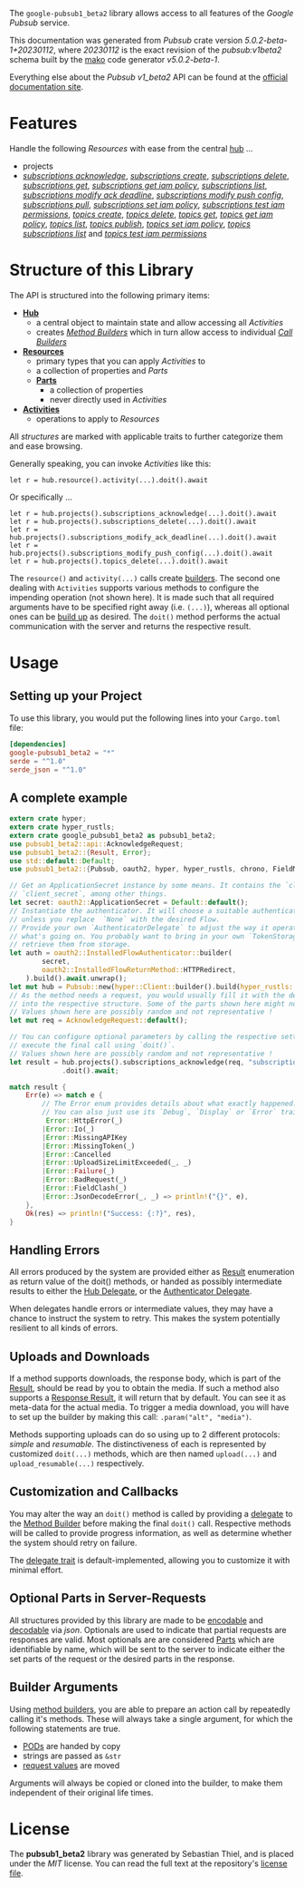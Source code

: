 <!---
DO NOT EDIT !
This file was generated automatically from 'src/generator/templates/api/README.md.mako'
DO NOT EDIT !
-->
The `google-pubsub1_beta2` library allows access to all features of the *Google Pubsub* service.

This documentation was generated from *Pubsub* crate version *5.0.2-beta-1+20230112*, where *20230112* is the exact revision of the *pubsub:v1beta2* schema built by the [mako](http://www.makotemplates.org/) code generator *v5.0.2-beta-1*.

Everything else about the *Pubsub* *v1_beta2* API can be found at the
[official documentation site](https://cloud.google.com/pubsub/docs).
# Features

Handle the following *Resources* with ease from the central [hub](https://docs.rs/google-pubsub1_beta2/5.0.2-beta-1+20230112/google_pubsub1_beta2/Pubsub) ... 

* projects
 * [*subscriptions acknowledge*](https://docs.rs/google-pubsub1_beta2/5.0.2-beta-1+20230112/google_pubsub1_beta2/api::ProjectSubscriptionAcknowledgeCall), [*subscriptions create*](https://docs.rs/google-pubsub1_beta2/5.0.2-beta-1+20230112/google_pubsub1_beta2/api::ProjectSubscriptionCreateCall), [*subscriptions delete*](https://docs.rs/google-pubsub1_beta2/5.0.2-beta-1+20230112/google_pubsub1_beta2/api::ProjectSubscriptionDeleteCall), [*subscriptions get*](https://docs.rs/google-pubsub1_beta2/5.0.2-beta-1+20230112/google_pubsub1_beta2/api::ProjectSubscriptionGetCall), [*subscriptions get iam policy*](https://docs.rs/google-pubsub1_beta2/5.0.2-beta-1+20230112/google_pubsub1_beta2/api::ProjectSubscriptionGetIamPolicyCall), [*subscriptions list*](https://docs.rs/google-pubsub1_beta2/5.0.2-beta-1+20230112/google_pubsub1_beta2/api::ProjectSubscriptionListCall), [*subscriptions modify ack deadline*](https://docs.rs/google-pubsub1_beta2/5.0.2-beta-1+20230112/google_pubsub1_beta2/api::ProjectSubscriptionModifyAckDeadlineCall), [*subscriptions modify push config*](https://docs.rs/google-pubsub1_beta2/5.0.2-beta-1+20230112/google_pubsub1_beta2/api::ProjectSubscriptionModifyPushConfigCall), [*subscriptions pull*](https://docs.rs/google-pubsub1_beta2/5.0.2-beta-1+20230112/google_pubsub1_beta2/api::ProjectSubscriptionPullCall), [*subscriptions set iam policy*](https://docs.rs/google-pubsub1_beta2/5.0.2-beta-1+20230112/google_pubsub1_beta2/api::ProjectSubscriptionSetIamPolicyCall), [*subscriptions test iam permissions*](https://docs.rs/google-pubsub1_beta2/5.0.2-beta-1+20230112/google_pubsub1_beta2/api::ProjectSubscriptionTestIamPermissionCall), [*topics create*](https://docs.rs/google-pubsub1_beta2/5.0.2-beta-1+20230112/google_pubsub1_beta2/api::ProjectTopicCreateCall), [*topics delete*](https://docs.rs/google-pubsub1_beta2/5.0.2-beta-1+20230112/google_pubsub1_beta2/api::ProjectTopicDeleteCall), [*topics get*](https://docs.rs/google-pubsub1_beta2/5.0.2-beta-1+20230112/google_pubsub1_beta2/api::ProjectTopicGetCall), [*topics get iam policy*](https://docs.rs/google-pubsub1_beta2/5.0.2-beta-1+20230112/google_pubsub1_beta2/api::ProjectTopicGetIamPolicyCall), [*topics list*](https://docs.rs/google-pubsub1_beta2/5.0.2-beta-1+20230112/google_pubsub1_beta2/api::ProjectTopicListCall), [*topics publish*](https://docs.rs/google-pubsub1_beta2/5.0.2-beta-1+20230112/google_pubsub1_beta2/api::ProjectTopicPublishCall), [*topics set iam policy*](https://docs.rs/google-pubsub1_beta2/5.0.2-beta-1+20230112/google_pubsub1_beta2/api::ProjectTopicSetIamPolicyCall), [*topics subscriptions list*](https://docs.rs/google-pubsub1_beta2/5.0.2-beta-1+20230112/google_pubsub1_beta2/api::ProjectTopicSubscriptionListCall) and [*topics test iam permissions*](https://docs.rs/google-pubsub1_beta2/5.0.2-beta-1+20230112/google_pubsub1_beta2/api::ProjectTopicTestIamPermissionCall)




# Structure of this Library

The API is structured into the following primary items:

* **[Hub](https://docs.rs/google-pubsub1_beta2/5.0.2-beta-1+20230112/google_pubsub1_beta2/Pubsub)**
    * a central object to maintain state and allow accessing all *Activities*
    * creates [*Method Builders*](https://docs.rs/google-pubsub1_beta2/5.0.2-beta-1+20230112/google_pubsub1_beta2/client::MethodsBuilder) which in turn
      allow access to individual [*Call Builders*](https://docs.rs/google-pubsub1_beta2/5.0.2-beta-1+20230112/google_pubsub1_beta2/client::CallBuilder)
* **[Resources](https://docs.rs/google-pubsub1_beta2/5.0.2-beta-1+20230112/google_pubsub1_beta2/client::Resource)**
    * primary types that you can apply *Activities* to
    * a collection of properties and *Parts*
    * **[Parts](https://docs.rs/google-pubsub1_beta2/5.0.2-beta-1+20230112/google_pubsub1_beta2/client::Part)**
        * a collection of properties
        * never directly used in *Activities*
* **[Activities](https://docs.rs/google-pubsub1_beta2/5.0.2-beta-1+20230112/google_pubsub1_beta2/client::CallBuilder)**
    * operations to apply to *Resources*

All *structures* are marked with applicable traits to further categorize them and ease browsing.

Generally speaking, you can invoke *Activities* like this:

```Rust,ignore
let r = hub.resource().activity(...).doit().await
```

Or specifically ...

```ignore
let r = hub.projects().subscriptions_acknowledge(...).doit().await
let r = hub.projects().subscriptions_delete(...).doit().await
let r = hub.projects().subscriptions_modify_ack_deadline(...).doit().await
let r = hub.projects().subscriptions_modify_push_config(...).doit().await
let r = hub.projects().topics_delete(...).doit().await
```

The `resource()` and `activity(...)` calls create [builders][builder-pattern]. The second one dealing with `Activities` 
supports various methods to configure the impending operation (not shown here). It is made such that all required arguments have to be 
specified right away (i.e. `(...)`), whereas all optional ones can be [build up][builder-pattern] as desired.
The `doit()` method performs the actual communication with the server and returns the respective result.

# Usage

## Setting up your Project

To use this library, you would put the following lines into your `Cargo.toml` file:

```toml
[dependencies]
google-pubsub1_beta2 = "*"
serde = "^1.0"
serde_json = "^1.0"
```

## A complete example

```Rust
extern crate hyper;
extern crate hyper_rustls;
extern crate google_pubsub1_beta2 as pubsub1_beta2;
use pubsub1_beta2::api::AcknowledgeRequest;
use pubsub1_beta2::{Result, Error};
use std::default::Default;
use pubsub1_beta2::{Pubsub, oauth2, hyper, hyper_rustls, chrono, FieldMask};

// Get an ApplicationSecret instance by some means. It contains the `client_id` and 
// `client_secret`, among other things.
let secret: oauth2::ApplicationSecret = Default::default();
// Instantiate the authenticator. It will choose a suitable authentication flow for you, 
// unless you replace  `None` with the desired Flow.
// Provide your own `AuthenticatorDelegate` to adjust the way it operates and get feedback about 
// what's going on. You probably want to bring in your own `TokenStorage` to persist tokens and
// retrieve them from storage.
let auth = oauth2::InstalledFlowAuthenticator::builder(
        secret,
        oauth2::InstalledFlowReturnMethod::HTTPRedirect,
    ).build().await.unwrap();
let mut hub = Pubsub::new(hyper::Client::builder().build(hyper_rustls::HttpsConnectorBuilder::new().with_native_roots().https_or_http().enable_http1().enable_http2().build()), auth);
// As the method needs a request, you would usually fill it with the desired information
// into the respective structure. Some of the parts shown here might not be applicable !
// Values shown here are possibly random and not representative !
let mut req = AcknowledgeRequest::default();

// You can configure optional parameters by calling the respective setters at will, and
// execute the final call using `doit()`.
// Values shown here are possibly random and not representative !
let result = hub.projects().subscriptions_acknowledge(req, "subscription")
             .doit().await;

match result {
    Err(e) => match e {
        // The Error enum provides details about what exactly happened.
        // You can also just use its `Debug`, `Display` or `Error` traits
         Error::HttpError(_)
        |Error::Io(_)
        |Error::MissingAPIKey
        |Error::MissingToken(_)
        |Error::Cancelled
        |Error::UploadSizeLimitExceeded(_, _)
        |Error::Failure(_)
        |Error::BadRequest(_)
        |Error::FieldClash(_)
        |Error::JsonDecodeError(_, _) => println!("{}", e),
    },
    Ok(res) => println!("Success: {:?}", res),
}

```
## Handling Errors

All errors produced by the system are provided either as [Result](https://docs.rs/google-pubsub1_beta2/5.0.2-beta-1+20230112/google_pubsub1_beta2/client::Result) enumeration as return value of
the doit() methods, or handed as possibly intermediate results to either the 
[Hub Delegate](https://docs.rs/google-pubsub1_beta2/5.0.2-beta-1+20230112/google_pubsub1_beta2/client::Delegate), or the [Authenticator Delegate](https://docs.rs/yup-oauth2/*/yup_oauth2/trait.AuthenticatorDelegate.html).

When delegates handle errors or intermediate values, they may have a chance to instruct the system to retry. This 
makes the system potentially resilient to all kinds of errors.

## Uploads and Downloads
If a method supports downloads, the response body, which is part of the [Result](https://docs.rs/google-pubsub1_beta2/5.0.2-beta-1+20230112/google_pubsub1_beta2/client::Result), should be
read by you to obtain the media.
If such a method also supports a [Response Result](https://docs.rs/google-pubsub1_beta2/5.0.2-beta-1+20230112/google_pubsub1_beta2/client::ResponseResult), it will return that by default.
You can see it as meta-data for the actual media. To trigger a media download, you will have to set up the builder by making
this call: `.param("alt", "media")`.

Methods supporting uploads can do so using up to 2 different protocols: 
*simple* and *resumable*. The distinctiveness of each is represented by customized 
`doit(...)` methods, which are then named `upload(...)` and `upload_resumable(...)` respectively.

## Customization and Callbacks

You may alter the way an `doit()` method is called by providing a [delegate](https://docs.rs/google-pubsub1_beta2/5.0.2-beta-1+20230112/google_pubsub1_beta2/client::Delegate) to the 
[Method Builder](https://docs.rs/google-pubsub1_beta2/5.0.2-beta-1+20230112/google_pubsub1_beta2/client::CallBuilder) before making the final `doit()` call. 
Respective methods will be called to provide progress information, as well as determine whether the system should 
retry on failure.

The [delegate trait](https://docs.rs/google-pubsub1_beta2/5.0.2-beta-1+20230112/google_pubsub1_beta2/client::Delegate) is default-implemented, allowing you to customize it with minimal effort.

## Optional Parts in Server-Requests

All structures provided by this library are made to be [encodable](https://docs.rs/google-pubsub1_beta2/5.0.2-beta-1+20230112/google_pubsub1_beta2/client::RequestValue) and 
[decodable](https://docs.rs/google-pubsub1_beta2/5.0.2-beta-1+20230112/google_pubsub1_beta2/client::ResponseResult) via *json*. Optionals are used to indicate that partial requests are responses 
are valid.
Most optionals are are considered [Parts](https://docs.rs/google-pubsub1_beta2/5.0.2-beta-1+20230112/google_pubsub1_beta2/client::Part) which are identifiable by name, which will be sent to 
the server to indicate either the set parts of the request or the desired parts in the response.

## Builder Arguments

Using [method builders](https://docs.rs/google-pubsub1_beta2/5.0.2-beta-1+20230112/google_pubsub1_beta2/client::CallBuilder), you are able to prepare an action call by repeatedly calling it's methods.
These will always take a single argument, for which the following statements are true.

* [PODs][wiki-pod] are handed by copy
* strings are passed as `&str`
* [request values](https://docs.rs/google-pubsub1_beta2/5.0.2-beta-1+20230112/google_pubsub1_beta2/client::RequestValue) are moved

Arguments will always be copied or cloned into the builder, to make them independent of their original life times.

[wiki-pod]: http://en.wikipedia.org/wiki/Plain_old_data_structure
[builder-pattern]: http://en.wikipedia.org/wiki/Builder_pattern
[google-go-api]: https://github.com/google/google-api-go-client

# License
The **pubsub1_beta2** library was generated by Sebastian Thiel, and is placed 
under the *MIT* license.
You can read the full text at the repository's [license file][repo-license].

[repo-license]: https://github.com/Byron/google-apis-rsblob/main/LICENSE.md

